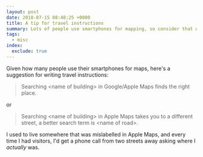 ```yaml
---
layout: post
date: 2018-07-15 08:48:25 +0000
title: A tip for travel instructions
summary: Lots of people use smartphones for mapping, so consider that when writing travel advice.
tags:
  - misc
index:
  exclude: true
---
```


Given how many people use their smartphones for maps, here's a suggestion for writing travel instructions:

> Searching &lt;name of building&gt; in Google/Apple Maps finds the right place.

or

> Searching &lt;name of building&gt; in Apple Maps takes you to a different street, a better search term is &lt;name of road&gt;.

I used to live somewhere that was mislabelled in Apple Maps, and every time I had visitors, I'd get a phone call from two streets away asking where I *actually* was.
